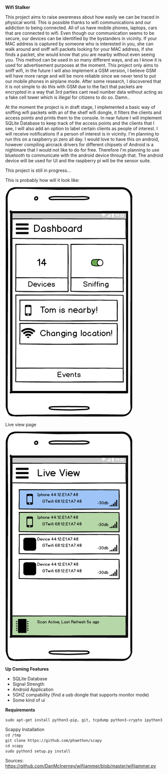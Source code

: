 
**Wifi Stalker**

This project aims to raise awareness about how easily we can be traced in physical world. This is possible
thanks to wifi communications and our addiction to being connected. All of us have mobile phones, laptops, 
cars that are connected to wifi.  Even though our communication seems to be secure, our devices can be identified by 
the bystanders in vicinity. If your MAC address is captured by someone who is interested in you, she can walk around and 
sniff wifi packets looking for your MAC address, if she finds a packet, she would know that you are nearby without even
seeing you. This method can be used in so many different ways, and as I know it is used for advertisement purposes at the moment.
This project only aims to sniff wifi, in the future I will also implement a GSM version, I believe
GSM will have more range and will be more reliable since we never tend to put our mobile phones in airplane mode. After 
some research, I discovered that it is not simple to do this with GSM due to the fact that packets are encrypted in a way
that 3rd parties cant read number data without acting as a fake cell tower which is illegal for citizens to do so. Damn..


At the moment the project is in draft stage, I implemented a basic way of sniffing wifi packets with an of the shelf
wifi dongle, it filters the clients and access points and prints them to the console. In near future I will implement
SQLite Database to keep track of the access points and the clients that I see, I will also add an option to label certain
clients as people of interest. I will receive notifications if a person of interest is in vicinity. I'm planning to run
this on a raspberry pi zero all day. I would love to have this on android, however compiling aircrack drivers for different
chipsets of Android is a nightmare that I would not like to do for free. Therefore I'm planning to use bluetooth to
communicate with the android device through that. The android device will be used for UI and the 
raspberry pi will be the sensor suite. 

This project is still in progress... 

This is probably how will it look like:

![Alt text](https://github.com/kaangoksal/wifi_device_stalker/blob/master/media/Dashboard.png)


Live view page

![Alt text](https://github.com/kaangoksal/wifi_device_stalker/blob/master/media/Live%20View.png)

**Up Coming Features**

- SQLite Database
- Signal Strength
- Android Application
- 5GHZ compability (find a usb dongle that supports monitor mode)
- Some kind of ui


**Requirements**  

`sudo apt-get install python3-pip, git, tcpdump python3-crypto ipython3`


Scappy Installation  
`cd /tmp`  
`git clone https://github.com/phaethon/scapy`  
`cd scapy`  
`sudo python3 setup.py install`  

Sources: 
https://github.com/DanMcInerney/wifijammer/blob/master/wifijammer.py
